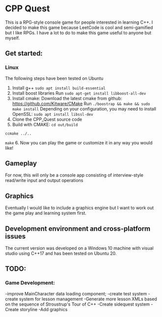# CPP Quest

This is a RPG-style console game for people interested in learning C++. I decided to make this game because LeetCode is cool and semi-gamified but I like RPGs. I have a lot to do to make this game useful to anyone but myself. 
 
## Get started:
### Linux
The following steps have been tested on Ubuntu 

1. Install g++
`sudo apt install build-essential`
2. Install boost libraries 
Run `sudo apt-get install libboost-all-dev`
3. Install cmake: 
Download the latest cmake from github: https://github.com/Kitware/CMake
Run `./boostrap && make && sudo make install`
Depending on your configuration, you may need to install OpenSSL: `sudo apt install libssl-dev`
4. Clone the CPP_Quest source code
5. Build with CMAKE: 
`cd out/build`

`ccmake ../..`

`make`
6. Now you can play the game or customize it in any way you would like!

## Gameplay
For now, this will only be a console app consisting of interview-style read/write input and output operations

## Graphics
Eventually I would like to include a graphics engine but I want to work out the game play and learning system first.

## Development environment and cross-platform issues
The current version was developed on a Windows 10 machine with visual studio using C++17 and has been tested on Ubuntu 20.

## TODO:
### Game Development:
-improve MainCharacter data loading component; 
-create test system
-create system for lesson management
-Generate more lesson XMLs based on the sequence of Stroustrup's Tour of C++
-Create sidequest system
-Create storyline
-Add graphics
